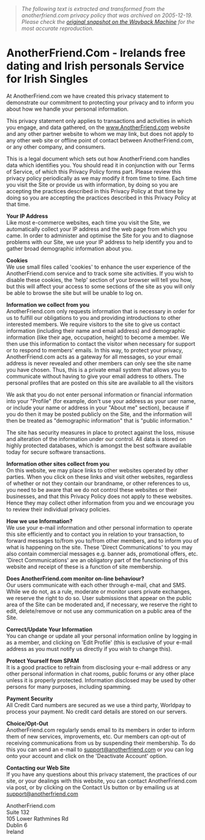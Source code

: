 > *The following text is extracted and transformed from the anotherfriend.com privacy policy that was archived on 2005-12-19. Please check the [original snapshot on the Wayback Machine](https://web.archive.org/web/20051219021328id_/http%3A//www.anotherfriend.com/privacy.cfm) for the most accurate reproduction.*

# AnotherFriend.Com - Irelands free dating and Irish personals Service for Irish Singles

At AnotherFriend.com we have created this privacy statement to demonstrate our commitment to protecting your privacy and to inform you about how we handle your personal information. 

This privacy statement only applies to transactions and activities in which you engage, and data gathered, on the www.AnotherFriend.com website and any other partner website to whom we may link, but does not apply to any other web site or offline point of contact between AnotherFriend.com, or any other company, and consumers. 

This is a legal document which sets out how AnotherFriend.com handles data which identifies you. You should read it in conjunction with our Terms of Service, of which this Privacy Policy forms part. Please review this privacy policy periodically as we may modify it from time to time. Each time you visit the Site or provide us with information, by doing so you are accepting the practices described in this Privacy Policy at that time by doing so you are accepting the practices described in this Privacy Policy at that time. 

**Your IP Address**  
Like most e-commerce websites, each time you visit the Site, we automatically collect your IP address and the web page from which you came. In order to administer and optimise the Site for you and to diagnose problems with our Site, we use your IP address to help identify you and to gather broad demographic information about you. 

**Cookies**  
We use small files called 'cookies' to enhance the user experience of the AnotherFriend.com service and to track some site activities. If you wish to disable these cookies, the 'help' section of your browser will tell you how, but this will affect your access to some sections of the site as you will only be able to browse the site but will be unable to log on. 

**Information we collect from you**   
AnotherFriend.com only requests information that is necessary in order for us to fulfill our obligations to you and providing introductions to other interested members. We require visitors to the site to give us contact information (including their name and email address) and demographic information (like their age, occupation, height) to become a member. We then use this information to contact the visitor when necessary for support or to respond to members' emails. In this way, to protect your privacy, AnotherFriend.com acts as a gateway for all messages, so your email address is never revealed and other members can only see the site name you have chosen. Thus, this is a private email system that allows you to communicate without having to give your email address to others. The personal profiles that are posted on this site are available to all the visitors 

We ask that you do not enter personal information or financial information into your "Profile" (for example, don't use your address as your user name, or include your name or address in your "About me" section), because if you do then it may be posted publicly on the Site, and the information will then be treated as "demographic information" that is "public information." 

The site has security measures in place to protect against the loss, misuse and alteration of the information under our control. All data is stored on highly protected databases, which is amongst the best software available today for secure software transactions. 

**Information other sites collect from you**  
On this website, we may place links to other websites operated by other parties. When you click on these links and visit other websites, regardless of whether or not they contain our brandname, or other references to us, you need to be aware that we do not control these websites or their businesses, and that this Privacy Policy does not apply to these websites. Hence they may collect other information from you and we encourage you to review their individual privacy policies. 

**How we use Information?**  
We use your e-mail information and other personal information to operate this site efficiently and to contact you in relation to your transaction, to forward messages to/from you to/from other members, and to inform you of what is happening on the site. These 'Direct Communications' to you may also contain commercial messages e.g. banner ads, promotional offers, etc. 'Direct Communications' are an obligatory part of the functioning of this website and receipt of these is a function of site membership. 

**Does AnotherFriend.com monitor on-line behaviour?**  
Our users communicate with each other through e-mail, chat and SMS. While we do not, as a rule, moderate or monitor users private exchanges, we reserve the right to do so. User submissions that appear on the public area of the Site can be moderated and, if necessary, we reserve the right to edit, delete/remove or not use any communication on a public area of the Site. 

**Correct/Update Your Information**  
You can change or update all your personal information online by logging in as a member, and clicking on 'Edit Profile' (this is exclusive of your e-mail address as you must notify us directly if you wish to change this). 

**Protect Yourself from SPAM**  
It is a good practice to refrain from disclosing your e-mail address or any other personal information in chat rooms, public forums or any other place unless it is properly protected. Information disclosed may be used by other persons for many purposes, including spamming. 

**Payment Security**  
All Credit Card numbers are secured as we use a third party, Worldpay to process your payment. No credit card details are stored on our servers. 

**Choice/Opt-Out**  
AnotherFriend.com regularly sends email to its members in order to inform them of new services, improvements, etc. Our members can opt-out of receiving communications from us by suspending their membership. To do this you can send an e-mail to [support@anotherfriend.com](mailto:support@anotherfriend.com) or you can log onto your account and click on the 'Deactivate Account' option. 

**Contacting our Web Site**  
If you have any questions about this privacy statement, the practices of our site, or your dealings with this website, you can contact AnotherFriend.com via post, or by clicking on the Contact Us button or by emailing us at [support@anotherfriend.com](mailto:support@anotherfriend.com)

AnotherFriend.com  
Suite 132  
105 Lower Rathmines Rd  
Dublin 6  
Ireland  

